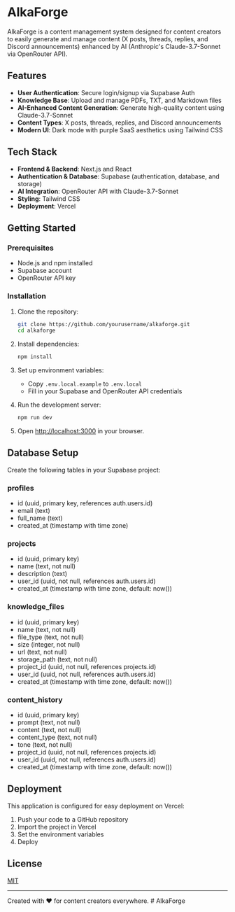 # AlkaForge

AlkaForge is a content management system designed for content creators to easily generate and manage content (X posts, threads, replies, and Discord announcements) enhanced by AI (Anthropic's Claude-3.7-Sonnet via OpenRouter API).

## Features

- **User Authentication**: Secure login/signup via Supabase Auth
- **Knowledge Base**: Upload and manage PDFs, TXT, and Markdown files
- **AI-Enhanced Content Generation**: Generate high-quality content using Claude-3.7-Sonnet
- **Content Types**: X posts, threads, replies, and Discord announcements
- **Modern UI**: Dark mode with purple SaaS aesthetics using Tailwind CSS

## Tech Stack

- **Frontend & Backend**: Next.js and React
- **Authentication & Database**: Supabase (authentication, database, and storage)
- **AI Integration**: OpenRouter API with Claude-3.7-Sonnet
- **Styling**: Tailwind CSS
- **Deployment**: Vercel

## Getting Started

### Prerequisites

- Node.js and npm installed
- Supabase account
- OpenRouter API key

### Installation

1. Clone the repository:
   ```bash
   git clone https://github.com/yourusername/alkaforge.git
   cd alkaforge
   ```

2. Install dependencies:
   ```bash
   npm install
   ```

3. Set up environment variables:
   - Copy `.env.local.example` to `.env.local`
   - Fill in your Supabase and OpenRouter API credentials

4. Run the development server:
   ```bash
   npm run dev
   ```

5. Open [http://localhost:3000](http://localhost:3000) in your browser.

## Database Setup

Create the following tables in your Supabase project:

### profiles
- id (uuid, primary key, references auth.users.id)
- email (text)
- full_name (text)
- created_at (timestamp with time zone)

### projects
- id (uuid, primary key)
- name (text, not null)
- description (text)
- user_id (uuid, not null, references auth.users.id)
- created_at (timestamp with time zone, default: now())

### knowledge_files
- id (uuid, primary key)
- name (text, not null)
- file_type (text, not null)
- size (integer, not null)
- url (text, not null)
- storage_path (text, not null)
- project_id (uuid, not null, references projects.id)
- user_id (uuid, not null, references auth.users.id)
- created_at (timestamp with time zone, default: now())

### content_history
- id (uuid, primary key)
- prompt (text, not null)
- content (text, not null)
- content_type (text, not null)
- tone (text, not null)
- project_id (uuid, not null, references projects.id)
- user_id (uuid, not null, references auth.users.id)
- created_at (timestamp with time zone, default: now())

## Deployment

This application is configured for easy deployment on Vercel:

1. Push your code to a GitHub repository
2. Import the project in Vercel
3. Set the environment variables
4. Deploy

## License

[MIT](LICENSE)

---

Created with ❤️ for content creators everywhere. # AlkaForge
